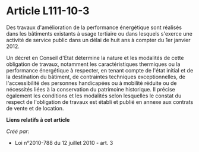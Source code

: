 # Article L111-10-3

Des travaux d'amélioration de la performance énergétique sont réalisés dans les bâtiments existants à usage tertiaire ou dans
lesquels s'exerce une activité de service public dans un délai de huit ans à compter du 1er janvier 2012. 

Un décret en Conseil d'Etat détermine la nature et les modalités de cette obligation de travaux, notamment les
caractéristiques thermiques ou la performance énergétique à respecter, en tenant compte de l'état initial et de la
destination du bâtiment, de contraintes techniques exceptionnelles, de l'accessibilité des personnes handicapées ou à
mobilité réduite ou de nécessités liées à la conservation du patrimoine historique. Il précise également les conditions et
les modalités selon lesquelles le constat du respect de l'obligation de travaux est établi et publié en annexe aux contrats
de vente et de location.

**Liens relatifs à cet article**

_Créé par_:

  - Loi n°2010-788 du 12 juillet 2010 - art. 3

